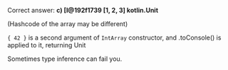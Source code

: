 Correct answer: **c) [I@192f1739  [1, 2, 3]  kotlin.Unit**

(Hashcode of the array may be different)

`{ 42 }` is a second argument of `IntArray` constructor,
and .toConsole() is applied to it, returning Unit

Sometimes type inference can fail you.